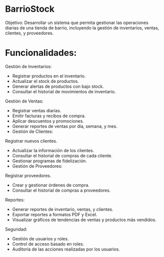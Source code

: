 # BarrioStock

Objetivo:
Desarrollar un sistema que permita gestionar las operaciones diarias de una tienda de barrio, incluyendo la gestión de inventarios, ventas, clientes, y proveedores.

# Funcionalidades:

Gestión de Inventarios:

- Registrar productos en el inventario.
- Actualizar el stock de productos.
- Generar alertas de productos con bajo stock.
- Consultar el historial de movimientos de inventario.

Gestión de Ventas:

- Registrar ventas diarias.
- Emitir facturas y recibos de compra.
- Aplicar descuentos y promociones.
- Generar reportes de ventas por día, semana, y mes.
- Gestión de Clientes:

Registrar nuevos clientes.
- Actualizar la información de los clientes.
- Consultar el historial de compras de cada cliente.
- Gestionar programas de fidelización.
- Gestión de Proveedores:

Registrar proveedores.
- Crear y gestionar órdenes de compra.
- Consultar el historial de compras a proveedores.
  
Reportes:

- Generar reportes de inventario, ventas, y clientes.
- Exportar reportes a formatos PDF y Excel.
- Visualizar gráficos de tendencias de ventas y productos más vendidos.
  
Seguridad:

- Gestión de usuarios y roles.
- Control de acceso basado en roles.
- Auditoría de las acciones realizadas por los usuarios.
